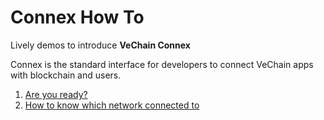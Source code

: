 # Connex How To

Lively demos to introduce **VeChain Connex**

Connex is the standard interface for developers to connect VeChain apps with blockchain and users.

1. [Are you ready?](are-you-ready.md)
2. [How to know which network connected to](how-to-know-which-network-connected-to.md)